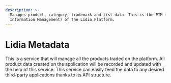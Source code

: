 ```yaml
---
description: >-
  Manages product, category, trademark and list data. This is the PIM (Product
  Information Management) of the Lidia Platform.
---
```


# Lidia Metadata

This is a service that will manage all the products traded on the platform. All product data created on the application will be recorded and updated with the help of this service. This service can easily feed the data to any desired third-party applications thanks to its API structure.
